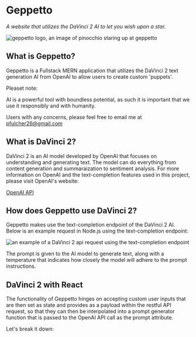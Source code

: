 # **Geppetto**

*A website that utilizes the DaVinci 2 AI to let you wish upon a star.*

![geppetto logo, an image of pinocchio staring up at geppetto](https://i.imgur.com/tzGCXcl.png)


## What is Geppetto?  

Geppetto is a Fullstack MERN application that utilizes the DaVinci 2 text generation AI from OpenAI to allow users to create custom 'puppets'.

Pleaset note: 

AI is a powerful tool with boundless potential, as such it is important that we use it responsibly and with humanity.

Users with any concerns, please feel free to email me at pfulcher26@gmail.com 

## What is DaVinci 2?

DaVinci 2 is an AI model developed by OpenAI that focuses on understanding and generating text.  The model can do everything from content generation and summaraization to sentiment analysis.  For more information on OpenAI and the text-completion features used in this project, please visit OpenAI's website:

<a  href="https://beta.openai.com/"  target="_blank">OpenAI API</a>

## How does Geppetto use DaVinci 2?

Geppetto makes use the text-completion endpoint of the DaVinci 2 AI.  Below is an example request in Node.js using the text-completion endpoint: 

![an example of a DaVinci 2 api request using the text-completion endpoint](https://i.imgur.com/m5nzs53.png)

The prompt is given to the AI model to generate text, along with a temperature that indicates how closely the model will adhere to the prompt instructions. 

## DaVinci 2 with React 

The functionality of Geppetto hinges on accepting custom user inputs that are then set as state and provides as a payload within the restful API request, so that they can then be interpolated into a prompt generator function that is passed to the OpenAI API call as the prompt attribute. 

Let's break it down:





